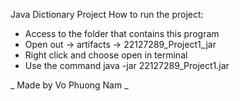Java Dictionary Project
How to run the project:
- Access to the folder that contains this program
- Open out -> artifacts -> 22127289_Project1_jar
- Right click and choose open in terminal
- Use the command java -jar 22127289_Project1.jar

_ Made by Vo Phuong Nam _